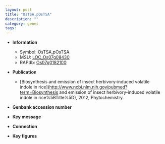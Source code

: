 ```yaml
---
layout: post
title: "OsTSA,pOsTSA"
description: ""
category: genes
tags: 
---
```


* **Information**  
    + Symbol: OsTSA,pOsTSA  
    + MSU: [LOC_Os07g08430](http://rice.plantbiology.msu.edu/cgi-bin/ORF_infopage.cgi?orf=LOC_Os07g08430)  
    + RAPdb: [Os07g0182100](http://rapdb.dna.affrc.go.jp/viewer/gbrowse_details/irgsp1?name=Os07g0182100)  

* **Publication**  
    + [Biosynthesis and emission of insect herbivory-induced volatile indole in rice](http://www.ncbi.nlm.nih.gov/pubmed?term=Biosynthesis and emission of insect herbivory-induced volatile indole in rice%5BTitle%5D), 2012, Phytochemistry.

* **Genbank accession number**  

* **Key message**  

* **Connection**  

* **Key figures**  


